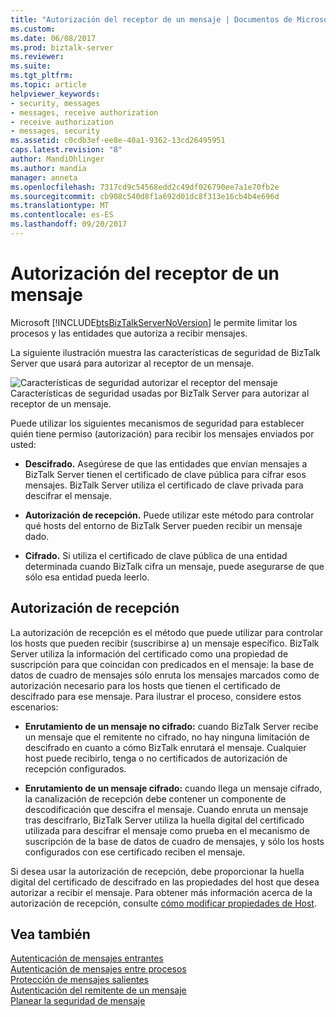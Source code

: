 ```yaml
---
title: "Autorización del receptor de un mensaje | Documentos de Microsoft"
ms.custom: 
ms.date: 06/08/2017
ms.prod: biztalk-server
ms.reviewer: 
ms.suite: 
ms.tgt_pltfrm: 
ms.topic: article
helpviewer_keywords:
- security, messages
- messages, receive authorization
- receive authorization
- messages, security
ms.assetid: c0cdb3ef-ee8e-40a1-9362-13cd26495951
caps.latest.revision: "8"
author: MandiOhlinger
ms.author: mandia
manager: anneta
ms.openlocfilehash: 7317cd9c54568edd2c49df026790ee7a1e70fb2e
ms.sourcegitcommit: cb908c540d8f1a692d01dc8f313e16cb4b4e696d
ms.translationtype: MT
ms.contentlocale: es-ES
ms.lasthandoff: 09/20/2017
---
```

# <a name="authorizing-the-receiver-of-a-message"></a>Autorización del receptor de un mensaje
Microsoft [!INCLUDE[btsBizTalkServerNoVersion](../includes/btsbiztalkservernoversion-md.md)] le permite limitar los procesos y las entidades que autoriza a recibir mensajes.  
  
 La siguiente ilustración muestra las características de seguridad de BizTalk Server que usará para autorizar al receptor de un mensaje.  
  
 ![Características de seguridad autorizar el receptor del mensaje](../core/media/ebiz-plan-secoverview-authz.gif "ebiz_plan_secoverview_authz")  
Características de seguridad usadas por BizTalk Server para autorizar al receptor de un mensaje.  
  
 Puede utilizar los siguientes mecanismos de seguridad para establecer quién tiene permiso (autorización) para recibir los mensajes enviados por usted:  
  
-   **Descifrado.** Asegúrese de que las entidades que envían mensajes a BizTalk Server tienen el certificado de clave pública para cifrar esos mensajes. BizTalk Server utiliza el certificado de clave privada para descifrar el mensaje.  
  
-   **Autorización de recepción.** Puede utilizar este método para controlar qué hosts del entorno de BizTalk Server pueden recibir un mensaje dado.  
  
-   **Cifrado.** Si utiliza el certificado de clave pública de una entidad determinada cuando BizTalk cifra un mensaje, puede asegurarse de que sólo esa entidad pueda leerlo.  
  
## <a name="receive-authorization"></a>Autorización de recepción  
 La autorización de recepción es el método que puede utilizar para controlar los hosts que pueden recibir (suscribirse a) un mensaje específico. BizTalk Server utiliza la información del certificado como una propiedad de suscripción para que coincidan con predicados en el mensaje: la base de datos de cuadro de mensajes sólo enruta los mensajes marcados como de autorización necesario para los hosts que tienen el certificado de descifrado para ese mensaje. Para ilustrar el proceso, considere estos escenarios:  
  
-   **Enrutamiento de un mensaje no cifrado:** cuando BizTalk Server recibe un mensaje que el remitente no cifrado, no hay ninguna limitación de descifrado en cuanto a cómo BizTalk enrutará el mensaje. Cualquier host puede recibirlo, tenga o no certificados de autorización de recepción configurados.  
  
-   **Enrutamiento de un mensaje cifrado:** cuando llega un mensaje cifrado, la canalización de recepción debe contener un componente de descodificación que descifra el mensaje. Cuando enruta un mensaje tras descifrarlo, BizTalk Server utiliza la huella digital del certificado utilizada para descifrar el mensaje como prueba en el mecanismo de suscripción de la base de datos de cuadro de mensajes, y sólo los hosts configurados con ese certificado reciben el mensaje.  
  
 Si desea usar la autorización de recepción, debe proporcionar la huella digital del certificado de descifrado en las propiedades del host que desea autorizar a recibir el mensaje. Para obtener más información acerca de la autorización de recepción, consulte [cómo modificar propiedades de Host](../core/how-to-modify-host-properties.md).  
  
## <a name="see-also"></a>Vea también  
 [Autenticación de mensajes entrantes](../core/inbound-message-authentication.md)   
 [Autenticación de mensajes entre procesos](../core/authentication-of-messages-between-processes.md)   
 [Protección de mensajes salientes](../core/outbound-message-protection.md)   
 [Autenticación del remitente de un mensaje](../core/authenticating-the-sender-of-a-message.md)   
 [Planear la seguridad de mensaje](../core/planning-message-security.md)